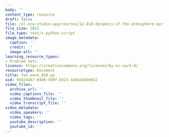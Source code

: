 ```yaml
---
body: ''
content_type: resource
draft: false
file: /ol-ocw-studio-app/courses/12-810-dynamics-of-the-atmosphere-spring-2023/lee_wave_810.py
file_size: 2813
file_type: text/x-python-script
image_metadata:
  caption: ''
  credit: ''
  image-alt: ''
learning_resource_types:
- Problem Sets
license: https://creativecommons.org/licenses/by-nc-sa/4.0/
resourcetype: Document
title: lee_wave_810.py
uid: 9dd24a67-04d0-4d9f-b523-4a91d2694922
video_files:
  archive_url: ''
  video_captions_file: ''
  video_thumbnail_file: ''
  video_transcript_file: ''
video_metadata:
  video_speakers: ''
  video_tags: ''
  youtube_description: ''
  youtube_id: ''
---
```

